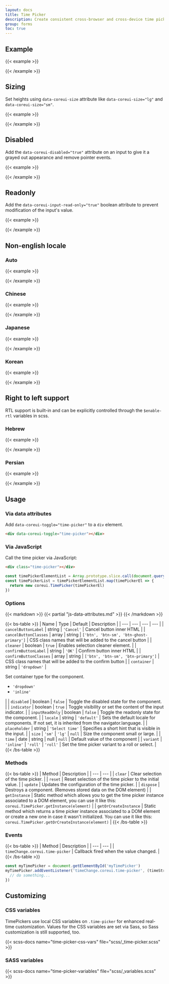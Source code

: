 ```yaml
---
layout: docs
title: Time Picker
description: Create consistent cross-browser and cross-device time picker.
group: forms
toc: true
---
```


## Example

{{< example >}}
<div class="row">
  <div class="col-lg-4">
    <div class="time-picker" data-coreui-locale="en-US" data-coreui-toggle="time-picker"></div>
  </div>
  <div class="col-lg-4">
    <div class="time-picker" data-coreui-locale="en-US" data-coreui-time="02:17:35 PM" data-coreui-toggle="time-picker"></div>
  </div>
</div>
{{< /example >}}

## Sizing

Set heights using `data-coreui-size` attribute like `data-coreui-size="lg"` and `data-coreui-size="sm"`.

{{< example >}}
<div class="row mb-4">
  <div class="col-lg-5">
    <div class="time-picker" data-coreui-locale="en-US" data-coreui-size="lg" data-coreui-toggle="time-picker"></div>
  </div>
</div>
<div class="row">
  <div class="col-lg-4">
    <div class="time-picker" data-coreui-locale="en-US" data-coreui-size="sm" data-coreui-toggle="time-picker"></div>
  </div>
</div>
{{< /example >}}

## Disabled

Add the `data-coreui-disabled="true"` attribute on an input to give it a grayed out appearance and remove pointer events.

{{< example >}}
<div class="row">
  <div class="col-lg-4">
    <div class="time-picker" data-coreui-disabled="true" data-coreui-locale="en-US" data-coreui-toggle="time-picker"></div>
  </div>
</div>
{{< /example >}}

## Readonly

Add the `data-coreui-input-read-only="true"` boolean attribute to prevent modification of the input's value.

{{< example >}}
<div class="row">
  <div class="col-lg-4">
    <div class="time-picker" data-coreui-input-read-only="true" data-coreui-locale="en-US" data-coreui-toggle="time-picker"></div>
  </div>
</div>
{{< /example >}}

## Non-english locale

### Auto

{{< example >}}
<div class="row">
  <div class="col-lg-4">
    <div data-coreui-toggle="time-picker"></div>
  </div>
</div>
{{< /example >}}

### Chinese

{{< example >}}
<div class="row">
  <div class="col-lg-4">
    <div class="time-picker" data-coreui-locale="zh-CN" data-coreui-placeholder="入住日期" data-coreui-toggle="time-picker"></div>
  </div>
</div>
{{< /example >}}

### Japanese

{{< example >}}
<div class="row">
  <div class="col-lg-4">
    <div class="time-picker" data-coreui-locale="ja" data-coreui-placeholder="日付を選択" data-coreui-toggle="time-picker"></div>
  </div>
</div>
{{< /example >}}

### Korean

{{< example >}}
<div class="row">
  <div class="col-lg-4">
    <div class="time-picker" data-coreui-locale="ko" data-coreui-placeholder="날짜 선택" data-coreui-toggle="time-picker"></div>
  </div>
</div>
{{< /example >}}

## Right to left support

RTL support is built-in and can be explicitly controlled through the `$enable-rtl` variables in scss.

### Hebrew

{{< example >}}
<div class="row">
  <div class="col-lg-4">
    <div class="time-picker" data-coreui-locale="he-IL" data-coreui-placeholder="בחר תאריך" data-coreui-toggle="time-picker" dir="rtl"></div>
  </div>
</div>
{{< /example >}}

### Persian

{{< example >}}
<div class="row">
  <div class="col-lg-4">
    <div class="time-picker" data-coreui-locale="fa-IR" data-coreui-placeholder="تاریخ شروع" data-coreui-toggle="time-picker" dir="rtl"></div>
  </div>
</div>
{{< /example >}}

## Usage

### Via data attributes

Add `data-coreui-toggle="time-picker"` to a `div` element.

```html
<div data-coreui-toggle="time-picker"></div>
```

### Via JavaScript

Call the time picker via JavaScript:

```html
<div class="time-picker"></div>
```

```js
const timePickerElementList = Array.prototype.slice.call(document.querySelectorAll('.time-picker'))
const timePickerList = timePickerElementList.map(timePickerEl => {
  return new coreui.TimePicker(timePickerEl)
})
```

### Options

{{< markdown >}}
{{< partial "js-data-attributes.md" >}}
{{< /markdown >}}

{{< bs-table >}}
| Name | Type | Default | Description |
| --- | --- | --- | --- |
| `cancelButtonLabel` | string | `'Cancel'` | Cancel button inner HTML |
| `cancelButtonClasses` | array \| string | `['btn', 'btn-sm', 'btn-ghost-primary']` | CSS class names that will be added to the cancel button |
| `cleaner` | boolean | `true` | Enables selection cleaner element. |
| `confirmButtonLabel` | string | `'OK'` | Confirm button inner HTML |
| `confirmButtonClasses` | array \| string | `['btn', 'btn-sm', 'btn-primary']` | CSS class names that will be added to the confirm button |
| `container` | string | `'dropdown'` | <p>Set container type for the component.</p><ul><li>`'dropdown'`</li><li>`'inline'`</li></ul>|
| `disabled` | boolean | `false` | Toggle the disabled state for the component. |
| `indicator` | boolean | `true` | Toggle visibility or set the content of the input indicator. |
| `inputReadOnly` | boolean | `false` | Toggle the readonly state for the component. |
| `locale` | string | `'default'` | Sets the default locale for components. If not set, it is inherited from the navigator.language. |
| `placeholder` | string | `'Select time'` | Specifies a short hint that is visible in the input. |
| `size` | `'sm'` \| `'lg'` | `null` | Size the component small or large. |
| `time` | date \| string \| null | `null` | Default value of the component |
| `variant` | `'inline'` \| `'roll'` | `'roll'` | Set the time picker variant to a roll or select. |
{{< /bs-table >}}
### Methods

{{< bs-table >}}
| Method | Description |
| --- | --- |
| `clear` | Clear selection of the time picker. |
| `reset` | Reset selection of the time picker to the initial value. |
| `update` | Updates the configuration of the time picker. |
| `dispose` | Destroys a component. (Removes stored data on the DOM element) |
| `getInstance` | Static method which allows you to get the time picker instance associated to a DOM element, you can use it like this: `coreui.TimePicker.getInstance(element)` |
| `getOrCreateInstance` | Static method which returns a time picker instance associated to a DOM element or create a new one in case it wasn't initialized.  You can use it like this: `coreui.TimePicker.getOrCreateInstance(element)` |
{{< /bs-table >}}

### Events

{{< bs-table >}}
| Method | Description |
| --- | --- |
| `timeChange.coreui.time-picker` | Callback fired when the value changed. |
{{< /bs-table >}}

```js
const myTimePicker = document.getElementById('myTimePicker')
myTimePicker.addEventListener('timeChange.coreui.time-picker', (timeString, localeTimeString, date) => {
  // do something...
})
```

## Customizing

### CSS variables

TimePickers use local CSS variables on `.time-picker` for enhanced real-time customization. Values for the CSS variables are set via Sass, so Sass customization is still supported, too.

{{< scss-docs name="time-picker-css-vars" file="scss/_time-picker.scss" >}}

### SASS variables

{{< scss-docs name="time-picker-variables" file="scss/_variables.scss" >}}
